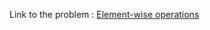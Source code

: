 Link to the problem : [Element-wise operations](https://www.rosettacode.org/wiki/Element-wise_operations)
